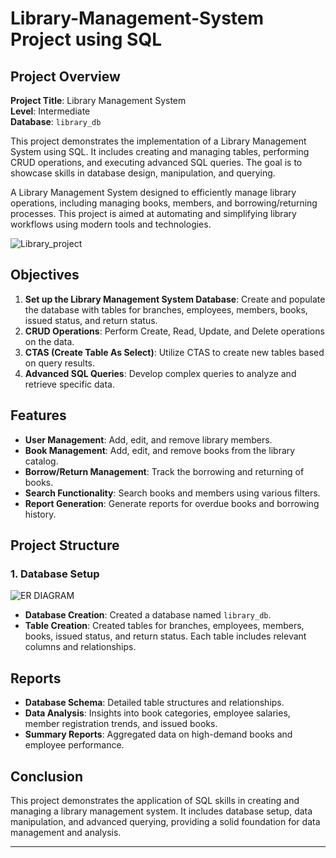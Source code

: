 
# Library-Management-System Project using SQL

## Project Overview

**Project Title**: Library Management System  
**Level**: Intermediate  
**Database**: `library_db`

This project demonstrates the implementation of a Library Management System using SQL. It includes creating and managing tables, performing CRUD operations, and executing advanced SQL queries. The goal is to showcase skills in database design, manipulation, and querying.

A Library Management System designed to efficiently manage library operations, including managing books, members, and borrowing/returning processes. This project is aimed at automating and simplifying library workflows using modern tools and technologies.

![Library_project](https://github.com/najirh/Library-System-Management---P2/blob/main/library.jpg)

## Objectives


1. **Set up the Library Management System Database**: Create and populate the database with tables for branches, employees, members, books, issued status, and return status.
2. **CRUD Operations**: Perform Create, Read, Update, and Delete operations on the data.
3. **CTAS (Create Table As Select)**: Utilize CTAS to create new tables based on query results.
4. **Advanced SQL Queries**: Develop complex queries to analyze and retrieve specific data.

 ## Features

- **User Management**: Add, edit, and remove library members.
- **Book Management**: Add, edit, and remove books from the library catalog.
- **Borrow/Return Management**: Track the borrowing and returning of books.
- **Search Functionality**: Search books and members using various filters.
- **Report Generation**: Generate reports for overdue books and borrowing history.


## Project Structure

### 1. Database Setup
![ER DIAGRAM](https://github.com/user-attachments/assets/3a432e08-3302-4c89-88ee-5b4309afbd20)

- **Database Creation**: Created a database named `library_db`.
- **Table Creation**: Created tables for branches, employees, members, books, issued status, and return status. Each table includes relevant columns and relationships.

## Reports

- **Database Schema**: Detailed table structures and relationships.
- **Data Analysis**: Insights into book categories, employee salaries, member registration trends, and issued books.
- **Summary Reports**: Aggregated data on high-demand books and employee performance.

## Conclusion

This project demonstrates the application of SQL skills in creating and managing a library management system. It includes database setup, data manipulation, and advanced querying, providing a solid foundation for data management and analysis.

---

